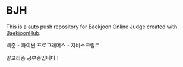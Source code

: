 # BJH
This is a auto push repository for Baekjoon Online Judge created with [BaekjoonHub](https://github.com/BaekjoonHub/BaekjoonHub).

백준 - 파이썬
프로그래머스 - 자바스크립트

알고리즘 공부중입니다 !
